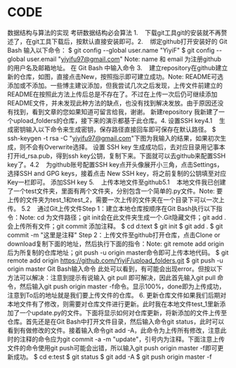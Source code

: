 # CODE
数据结构与算法的实现
考研数据结构必会算法
1.    下载git工具git的安装就不再赘述了，在git工具下载后，按默认直接安装即可。2.    绑定github打开安装好的 Git Bash 输入以下命令：
$ git config --global user.name "YiyiF"
$ git config --global user.email "yiyifu97@gmail.com"
Note: name 和 email 为注册github 的用户名及邮箱地址。
在 Git Bash 中输入命令
3.    建立repository在github建立新的仓库，如图，直接点击New，按照指示即可建立成功。Note: README可选添加或不添加。一些博主建议添加，但我尝试几次之后发现，上传文件前建立的README在按照此方法上传后总是不存在了。不过在上传一次后仍可继续添加README文件，并未发现此种方法的缺点，也没有找到解决发放。由于原因还没有找到，看到文章的您如果知道可留言给我，谢谢。
新建repository
我新建了一个upload_folders的仓库，接下来的演示都基于此仓库。4. 设置SSH key4.1    生成密钥输入以下命令来生成密钥，保存路径直接回车即可保存在默认路径。 $ ssh-keygen -t rsa -C "yiyifu97@gmail.com"下图为我输入的结果，如果初次生成，则不会有Overwrite选择。
设置 SSH key
生成成功后，去对应目录用记事本打开id_rsa.pub，得到ssh key公钥，复制下来。下面就可以去github来配置SSH key了。4.2    为github账号配置SSH key点开头像展开小三角，点击Settings，选择SSH and GPG keys，接着点击 New SSH key，将之前复制的公钥填至对应Key一栏即可。
添加SSH key
5.    上传本地文件至github5.1    本地文件我已创建了一个test文件夹，里面有两个文件夹，分别包含一个简单的.py文件。Note: 要上传的文件夹为test_1和test_2，需要一次上传的文件夹在一个目录下可以一次上传。
5.2    通过Git上传文件Step 1：建立本地仓库按顺序在Git Bash执行以下指令：Note: cd 为文件路径；git init会在此文件夹生成一个.Git隐藏文件；git add . 会上传所有文件；git commit 添加注释。
$ cd d:text
$ git init
$ git add .
$ git commit -m "这里是注释"
Step 2：上传文件至github打开仓库，点击Clone or download复制下面的地址，然后执行下面的指令：Note: git remote add origin后为所复制的仓库地址；git push -u origin master命令即可上传本地代码。
$ git remote add origin https://github.com/YiyiF/upload_folders.git
$ git push -u origin master
Git Bash输入命令
此处可以看到，有可能会出现error。但按以下方法可以解决：注意到提示有说输入 git pull 即可解决，因此首先输入git pull 命令，然后输入git push origin master -f命令。显示100%，done即为上传成功，注意到To后的地址就是我们要上传文件的仓库。
6.    更新仓库文件如果我们后期对本地文件有了修改，则需要对仓库文件进行更新。此时我在本地文件test_1里新添加了一个update.py的文件。下面将显示如何对仓库更新，将新添加的文件上传至仓库。首先还是在Git Bash中打开文件目录，然后输入命令git status，此时可以看到有做修改的文件。接着输入命令git add -A，此命令为上传所有修改，注意此时的注释的命令应为git commit -a -m "update"，引号内为注释。下面注意上传文件的命令使用git push可能会出错，所以输入git push origin master -f即可更新成功。
$ cd e:test
$ git status
$ git add -A
$ git push origin master -f

